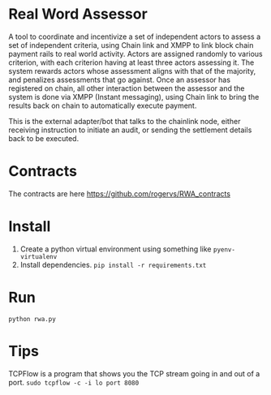 # Real Word Assessor

A tool to coordinate and incentivize a set of independent actors to assess a set of independent criteria, using Chain link and XMPP to link block chain payment rails to real world activity.
Actors are assigned randomly to various criterion, with each criterion having at least three actors assessing it.
The system rewards actors whose assessment aligns with that of the majority, and penalizes assessments that go against.
Once an assessor has registered on chain, all other interaction between the assessor and the system is done via XMPP (Instant messaging), using Chain link to bring the results back on chain to automatically execute payment.

This is the external adapter/bot that talks to the chainlink node, either receiving instruction to initiate an audit, or sending the settlement details back to be executed.

# Contracts
The contracts are here https://github.com/rogervs/RWA_contracts

# Install
1. Create a python virtual environment using something like `pyenv-virtualenv`
2. Install dependencies. `pip install -r requirements.txt`

# Run
`python rwa.py`

# Tips
TCPFlow is a program that shows you the TCP stream going in and out of a port.
`sudo tcpflow -c -i lo port 8080`
